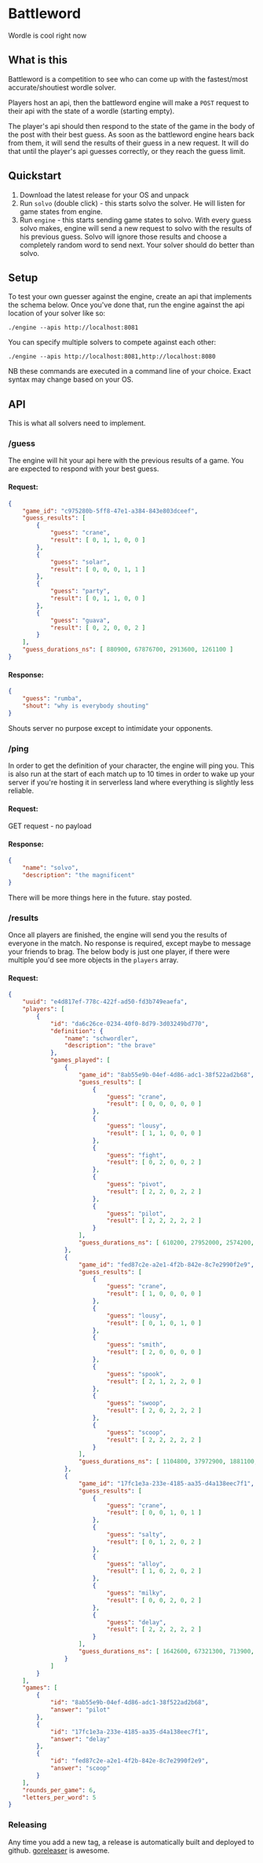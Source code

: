 # Battleword
Wordle is cool right now

## What is this
Battleword is a competition to see who can come up with the fastest/most accurate/shoutiest wordle solver.

Players host an api, then the battleword engine will make a `POST` request to their api with the state of a wordle (starting empty).

The player's api should then respond to the state of the game in the body of the post with their best guess. As soon as the battleword engine hears back from them, it will send the results of their guess in a new request. It will do that until the player's api guesses correctly, or they reach the guess limit.

## Quickstart

1. Download the latest release for your OS and unpack
2. Run `solvo` (double click) - this starts solvo the solver. He will listen for game states from engine.
3. Run `engine` - this starts sending game states to solvo. With every guess solvo makes, engine will send a new request to solvo with the results of his previous guess. Solvo will ignore those results and choose a completely random word to send next. Your solver should do better than solvo.

## Setup
To test your own guesser against the engine, create an api that implements the schema below. Once you've done that, run the engine against the api location of your solver like so:

```
./engine --apis http://localhost:8081
```

You can specify multiple solvers to compete against each other:
```
./engine --apis http://localhost:8081,http://localhost:8080
```

NB these commands are executed in a command line of your choice. Exact syntax may change based on your OS.

## API
This is what all solvers need to implement.
### /guess
The engine will hit your api here with the previous results of a game. You are expected to respond with your best guess.
#### Request:
```json
{
    "game_id": "c975280b-5ff8-47e1-a384-843e803dceef",
    "guess_results": [
        {
            "guess": "crane",
            "result": [ 0, 1, 1, 0, 0 ]
        },
        {
            "guess": "solar",
            "result": [ 0, 0, 0, 1, 1 ]
        },
        {
            "guess": "party",
            "result": [ 0, 1, 1, 0, 0 ]
        },
        {
            "guess": "guava",
            "result": [ 0, 2, 0, 0, 2 ]
        }
    ],
    "guess_durations_ns": [ 880900, 67876700, 2913600, 1261100 ]
}
```
#### Response:
```json
{
	"guess": "rumba",
	"shout": "why is everybody shouting"
}
```
Shouts server no purpose except to intimidate your opponents.

### /ping
In order to get the definition of your character, the engine will ping you. This is also run at the start of each match up to 10 times in order to wake up your server if you're hosting it in serverless land where everything is slightly less reliable.

#### Request:
GET request - no payload
#### Response:
```json
{
	"name": "solvo",
	"description": "the magnificent"
}
```
There will be more things here in the future. stay posted.

### /results
Once all players are finished, the engine will send you the results of everyone in the match. No response is required, except maybe to message your friends to brag. The below body is just one player, if there were multiple you'd see more objects in the `players` array.
#### Request:
```json
{
    "uuid": "e4d817ef-778c-422f-ad50-fd3b749eaefa",
    "players": [
        {
            "id": "da6c26ce-0234-40f0-8d79-3d03249bd770",
            "definition": {
                "name": "schwordler",
                "description": "the brave"
            },
            "games_played": [
                {
                    "game_id": "8ab55e9b-04ef-4d86-adc1-38f522ad2b68",
                    "guess_results": [
                        {
                            "guess": "crane",
                            "result": [ 0, 0, 0, 0, 0 ]
                        },
                        {
                            "guess": "lousy",
                            "result": [ 1, 1, 0, 0, 0 ]
                        },
                        {
                            "guess": "fight",
                            "result": [ 0, 2, 0, 0, 2 ]
                        },
                        {
                            "guess": "pivot",
                            "result": [ 2, 2, 0, 2, 2 ]
                        },
                        {
                            "guess": "pilot",
                            "result": [ 2, 2, 2, 2, 2 ]
                        }
                    ],
                    "guess_durations_ns": [ 610200, 27952000, 2574200, 1087400, 1776400 ]
                },
                {
                    "game_id": "fed87c2e-a2e1-4f2b-842e-8c7e2990f2e9",
                    "guess_results": [
                        {
                            "guess": "crane",
                            "result": [ 1, 0, 0, 0, 0 ]
                        },
                        {
                            "guess": "lousy",
                            "result": [ 0, 1, 0, 1, 0 ]
                        },
                        {
                            "guess": "smith",
                            "result": [ 2, 0, 0, 0, 0 ]
                        },
                        {
                            "guess": "spook",
                            "result": [ 2, 1, 2, 2, 0 ]
                        },
                        {
                            "guess": "swoop",
                            "result": [ 2, 0, 2, 2, 2 ]
                        },
                        {
                            "guess": "scoop",
                            "result": [ 2, 2, 2, 2, 2 ]
                        }
                    ],
                    "guess_durations_ns": [ 1104800, 37972900, 1881100, 915000, 910100, 735900 ]
                },
                {
                    "game_id": "17fc1e3a-233e-4185-aa35-d4a138eec7f1",
                    "guess_results": [
                        {
                            "guess": "crane",
                            "result": [ 0, 0, 1, 0, 1 ]
                        },
                        {
                            "guess": "salty",
                            "result": [ 0, 1, 2, 0, 2 ]
                        },
                        {
                            "guess": "alloy",
                            "result": [ 1, 0, 2, 0, 2 ]
                        },
                        {
                            "guess": "milky",
                            "result": [ 0, 0, 2, 0, 2 ]
                        },
                        {
                            "guess": "delay",
                            "result": [ 2, 2, 2, 2, 2 ]
                        }
                    ],
                    "guess_durations_ns": [ 1642600, 67321300, 713900, 998700, 642200 ]
                }
            ]
        }
    ],
    "games": [
        {
            "id": "8ab55e9b-04ef-4d86-adc1-38f522ad2b68",
            "answer": "pilot"
        },
        {
            "id": "17fc1e3a-233e-4185-aa35-d4a138eec7f1",
            "answer": "delay"
        },
        {
            "id": "fed87c2e-a2e1-4f2b-842e-8c7e2990f2e9",
            "answer": "scoop"
        }
    ],
    "rounds_per_game": 6,
    "letters_per_word": 5
}

```

### Releasing
Any time you add a new tag, a release is automatically built and deployed to github. [goreleaser](https://goreleaser.com/) is awesome.

